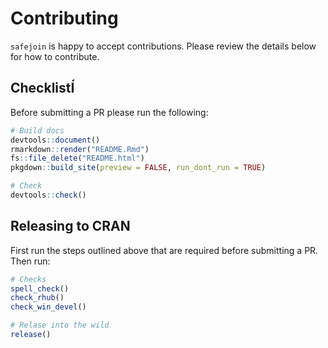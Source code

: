 # Contributing

`safejoin` is happy to accept contributions. Please review the details below for how to contribute.

## ChecklistÍ

Before submitting a PR please run the following:

```r
# Build docs
devtools::document()
rmarkdown::render("README.Rmd")
fs::file_delete("README.html")
pkgdown::build_site(preview = FALSE, run_dont_run = TRUE)

# Check
devtools::check()
```

## Releasing to CRAN

First run the steps outlined above that are required before submitting a PR. Then run:

```r
# Checks
spell_check()
check_rhub()
check_win_devel()

# Relase into the wild
release()
```